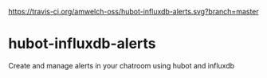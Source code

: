 https://travis-ci.org/amwelch-oss/hubot-influxdb-alerts.svg?branch=master

# hubot-influxdb-alerts
Create and manage alerts in your chatroom using hubot and influxdb

